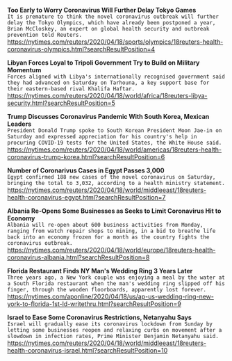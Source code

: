 **Too Early to Worry Coronavirus Will Further Delay Tokyo Games**\
`It is premature to think the novel coronavirus outbreak will further delay the Tokyo Olympics, which have already been postponed a year, Brian McCloskey, an expert on global health security and outbreak prevention told Reuters.`\
https://nytimes.com/reuters/2020/04/18/sports/olympics/18reuters-health-coronavirus-olympics.html?searchResultPosition=4

**Libyan Forces Loyal to Tripoli Government Try to Build on Military Momentum**\
`Forces aligned with Libya's internationally recognised government said they had advanced on Saturday on Tarhouna, a key support base for their eastern-based rival Khalifa Haftar.`\
https://nytimes.com/reuters/2020/04/18/world/africa/18reuters-libya-security.html?searchResultPosition=5

**Trump Discusses Coronavirus Pandemic With South Korea, Mexican Leaders**\
`President Donald Trump spoke to South Korean President Moon Jae-in on Saturday and expressed appreciation for his country's help in procuring COVID-19 tests for the United States, the White House said.`\
https://nytimes.com/reuters/2020/04/18/world/americas/18reuters-health-coronavirus-trump-korea.html?searchResultPosition=6

**Number of Coronarivus Cases in Egypt Passes 3,000**\
`Egypt confirmed 188 new cases of the novel coronavirus on Saturday, bringing the total to 3,032, according to a health ministry statement.`\
https://nytimes.com/reuters/2020/04/18/world/middleeast/18reuters-health-coronavirus-egypt.html?searchResultPosition=7

**Albania Re-Opens Some Businesses as Seeks to Limit Coronavirus Hit to Economy**\
`Albania will re-open about 600 business activities from Monday, ranging from watch repair shops to mining, in a bid to breathe life back into an economy frozen for a month as the country fights the coronavirus outbreak.`\
https://nytimes.com/reuters/2020/04/18/world/europe/18reuters-health-coronavirus-albania.html?searchResultPosition=8

**Florida Restaurant Finds NY Man's Wedding Ring 3 Years Later**\
`Three years ago, a New York couple was enjoying a meal by the water at a South Florida restaurant when the man's wedding ring slipped off his finger, through the wooden floorboards, apparently lost forever.`\
https://nytimes.com/aponline/2020/04/18/us/ap-us-wedding-ring-new-york-to-florida-1st-ld-writethru.html?searchResultPosition=9

**Israel to Ease Some Coronavirus Restrictions, Netanyahu Says**\
`Israel will gradually ease its coronavirus lockdown from Sunday by letting some businesses reopen and relaxing curbs on movement after a slowdown in infection rates, Prime Minister Benjamin Netanyahu said.`\
https://nytimes.com/reuters/2020/04/18/world/middleeast/18reuters-health-coronavirus-israel.html?searchResultPosition=10

